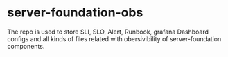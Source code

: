 # server-foundation-obs

The repo is used to store SLI, SLO, Alert, Runbook, grafana Dashboard configs and all kinds of files related with obersivibility of server-foundation components.
